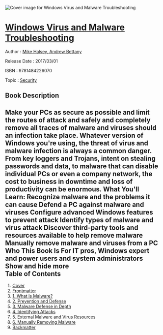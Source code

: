 ![Cover image for Windows Virus and Malware Troubleshooting](https://imgdetail.ebookreading.net/cover/cover/security/EB9781484226070.jpg)

[Windows Virus and Malware Troubleshooting](https://ebookreading.net/view/book/Windows+Virus+and+Malware+Troubleshooting-EB9781484226070_1.html "Windows Virus and Malware Troubleshooting")
====================================================================================================================

Author : [Mike Halsey](https://ebookreading.net/search/author/Mike+Halsey),[ Andrew Bettany](https://ebookreading.net/search/author/+Andrew+Bettany)

Release Date : 2017/03/01

ISBN : 9781484226070

Topic : [Security](https://ebookreading.net/search/category/security)

Book Description
-----------------

 Make your PCs as secure as possible and limit the routes of attack and safely and completely remove all traces of malware and viruses should an infection take place.
Whatever version of Windows you're using, the threat of virus and malware infection is always a common danger. From key loggers and Trojans, intent on stealing passwords and data, to malware that can disable individual PCs or even a company network, the cost to business in downtime and loss of productivity can be enormous.
What You'll Learn:
Recognize malware and the problems it can cause
Defend a PC against malware and viruses
Configure advanced Windows features to prevent attack
Identify types of malware and virus attack
Discover third-party tools and resources available to help remove malware
Manually remove malware and viruses from a PC
Who This Book Is For
IT pros, Windows expert and power users and system administrators
        Show and hide more                
Table of Contents
-----------------

1. [Cover](https://ebookreading.net/view/book/Windows+Virus+and+Malware+Troubleshooting-EB9781484226070_1.html)
1. [Frontmatter](https://ebookreading.net/view/book/Windows+Virus+and+Malware+Troubleshooting-EB9781484226070_2.html)
1. [1. What Is Malware?](https://ebookreading.net/view/book/Windows+Virus+and+Malware+Troubleshooting-EB9781484226070_3.html)
1. [2. Prevention and Defense](https://ebookreading.net/view/book/Windows+Virus+and+Malware+Troubleshooting-EB9781484226070_4.html)
1. [3. Malware Defense in Depth](https://ebookreading.net/view/book/Windows+Virus+and+Malware+Troubleshooting-EB9781484226070_5.html)
1. [4. Identifying Attacks](https://ebookreading.net/view/book/Windows+Virus+and+Malware+Troubleshooting-EB9781484226070_6.html)
1. [5. External Malware and Virus Resources](https://ebookreading.net/view/book/Windows+Virus+and+Malware+Troubleshooting-EB9781484226070_7.html)
1. [6. Manually Removing Malware](https://ebookreading.net/view/book/Windows+Virus+and+Malware+Troubleshooting-EB9781484226070_8.html)
1. [Backmatter](https://ebookreading.net/view/book/Windows+Virus+and+Malware+Troubleshooting-EB9781484226070_9.html)
